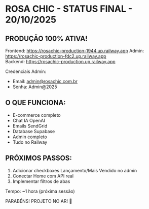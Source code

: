 # ROSA CHIC - STATUS FINAL - 20/10/2025

## PRODUÇÃO 100% ATIVA!

Frontend: https://rosachic-production-1944.up.railway.app
Admin: https://rosachic-production-fdc2.up.railway.app  
Backend: https://rosachic-production.up.railway.app

Credenciais Admin:
- Email: admin@rosachic.com.br
- Senha: Admin@2025

## O QUE FUNCIONA:
- E-commerce completo
- Chat IA OpenAI
- Emails SendGrid
- Database Supabase
- Admin completo
- Tudo no Railway

## PRÓXIMOS PASSOS:
1. Adicionar checkboxes Lançamento/Mais Vendido no admin
2. Conectar Home com API real  
3. Implementar filtros de abas

Tempo: ~1 hora (próxima sessão)

PARABÉNS! PROJETO NO AR! 🚀
